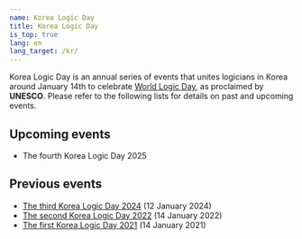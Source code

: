 ```yaml
---
name: Korea Logic Day
title: Korea Logic Day
is_top: true
lang: en
lang_target: /kr/
---
```


Korea Logic Day is an annual series of events that unites logicians in Korea around January 14th to celebrate [World Logic Day](https://www.unesco.org/en/days/world-logic), as proclaimed by **UNESCO**. 
Please refer to the following lists for details on past and upcoming events.

## Upcoming events

- The fourth Korea Logic Day 2025


## Previous events

- [The third Korea Logic Day 2024](2024) (12 January 2024)
- [The second Korea Logic Day 2022](2022) (14 January 2022)
- [The first Korea Logic Day 2021](2021) (14 January 2021)



